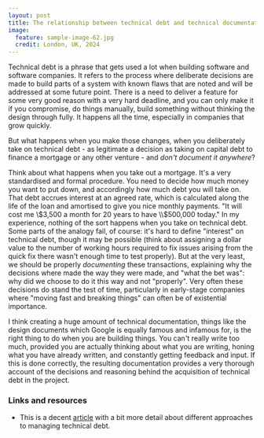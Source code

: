 ```yaml
---
layout: post
title: The relationship between technical debt and technical documentation
image:
  feature: sample-image-62.jpg
  credit: London, UK, 2024
---
```


Technical debt is a phrase that gets used a lot when building software and software companies. It refers to the process where deliberate decisions are made to build parts of a system with known flaws that are noted and will be addressed at some future point. There is a need to deliver a feature for some very good reason with a very hard deadline, and you can only make it if you compromise, do things manually, build something without thinking the design through fully. It happens all the time, especially in companies that grow quickly. 

But what happens when you make those changes, when you deliberately take on technical debt - as legitimate a decision as taking on capital debt to finance a mortgage or any other venture - and *don't document it anywhere*?

Think about what happens when you take out a mortgage. It's a very standardised and formal procedure. You need to decide how much money you want to put down, and accordingly how much debt you will take on. That debt accrues interest at an agreed rate, which is calculated along the life of the loan and amortised to give you nice monthly payments. "It will cost me \\$3,500 a month for 20 years to have \\$500,000 today." In my experience, nothing of the sort happens when you take on technical debt. Some parts of the analogy fail, of course: it's hard to define "interest" on technical debt, though it may be possible (think about assigning a dollar value to the number of working hours required to fix issues arising from the quick fix there wasn't enough time to test properly). But at the very least, we should be properly *documenting* these transactions, explaining why the decisions where made the way they were made, and "what the bet was": why did we choose to do it this way and not "properly". Very often these decisions do stand the test of time, particularly in early-stage companies where "moving fast and breaking things" can often be of existential importance. 

I think creating a huge amount of technical documentation, things like the design documents which Google is equally famous and infamous for, is the right thing to do when you are building things. You can't really write too much, provided you are actually thinking about what you are writing, honing what you have already written, and constantly getting feedback and input. If this is done correctly, the resulting documentation provides a very thorough account of the decisions and reasoning behind the acquisition of technical debt in the project. 

### Links and resources

- This is a decent [article](https://ieeexplore.ieee.org/stamp/stamp.jsp?tp=&arnumber=9520328) with a bit more detail about different approaches to managing technical debt. 